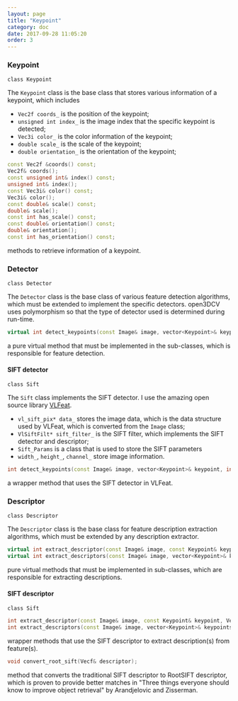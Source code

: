 ```yaml
---
layout: page
title: "Keypoint"
category: doc
date: 2017-09-28 11:05:20
order: 3
---
```


### Keypoint
`class Keypoint`

The `Keypoint` class is the base class that stores various information of a keypoint, which includes
* `Vec2f coords_` is the position of the keypoint;
* `unsigned int index_` is the image index that the specific keypoint is detected;
* `Vec3i color_` is the color information of the keypoint;
* `double scale_` is the scale of the keypoint;
* `double orientation_` is the orientation of the keypoint;

```cpp
const Vec2f &coords() const;
Vec2f& coords();
const unsigned int& index() const;
unsigned int& index();
const Vec3i& color() const;
Vec3i& color();
const double& scale() const;
double& scale();
const int has_scale() const;
const double& orientation() const;
double& orientation();
const int has_orientation() const;
```
methods to retrieve information of a keypoint.

### Detector
`class Detector`

The `Detector` class is the base class of various feature detection algorithms, which must be extended to implement the specific detectors. open3DCV uses polymorphism so that the type of detector used is determined during run-time.

```cpp
virtual int detect_keypoints(const Image& image, vector<Keypoint>& keypoints, int verbose = 0) = 0;
```
a pure virtual method that must be implemented in the sub-classes, which is responsible for feature detection.

#### SIFT detector
`class Sift`

The `Sift` class implements the SIFT detector. I use the amazing open source library [VLFeat](http://www.vlfeat.org).

* `vl_sift_pix* data_` stores the image data, which is the data structure used by VLFeat, which is converted from the `Image` class;
* `VlSiftFilt* sift_filter_` is the SIFT filter, which implements the SIFT detector and descriptor;
* `Sift_Params` is a class that is used to store the SIFT parameters
* `width_`, `height_`, `channel_` store image information.

```cpp
int detect_keypoints(const Image& image, vector<Keypoint>& keypoint, int verbose = 0);
```
a wrapper method that uses the SIFT detector in VLFeat.


### Descriptor
`class Descriptor`

The `Descriptor` class is the base class for feature description extraction algorithms, which must be extended by any description extractor.

```cpp
virtual int extract_descriptor(const Image& image, const Keypoint& keypoint, Vecf& descriptor) = 0;
virtual int extract_descriptors(const Image& image, vector<Keypoint>& keypoints, vector<Vecf>& descriptors);
```
pure virtual methods that must be implemented in sub-classes, which are responsible for extracting descriptions.

#### SIFT descriptor
`class Sift`

```cpp
int extract_descriptor(const Image& image, const Keypoint& keypoint, Vecf& descriptor);
int extract_descriptors(const Image& image, vector<Keypoint>& keypoints, vector<Vecf>& descriptors);
```
wrapper methods that use the SIFT descriptor to extract description(s) from feature(s).

```cpp
void convert_root_sift(Vecf& descriptor);
```
method that converts the traditional SIFT descriptor to RootSIFT descriptor, which is proven to provide better matches in "Three things everyone should know to improve object retrieval" by Arandjelovic and Zisserman.